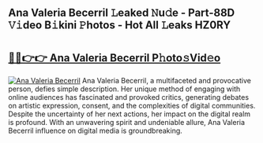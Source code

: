 ## Ana Valeria Becerril 𝙻eaked 𝙽u𝚍e - Part-88D 𝚅𝚒deo B𝚒kini 𝙿hotos - Hot All 𝙻eaks HZ0RY

# <h2><a href="http://ld2zjlh.urlbe.top/?page=Ana+Valeria+Becerril">🔗🔗👉👉 Ana Valeria Becerril P𝚑oto𝚜Vid𝚎o</a></h2>

[![Ana Valeria Becerril](https://i.imgur.com/eBuTRDB.gif)](http://ld2zjlh.urlbe.top/?page=Ana+Valeria+Becerril)
Ana Valeria Becerril, a multifaceted and provocative person, defies simple description. Her unique method of engaging with online audiences has fascinated and provoked critics, generating debates on artistic expression, consent, and the complexities of digital communities. Despite the uncertainty of her next actions, her impact on the digital realm is profound. With an unwavering spirit and undeniable allure, Ana Valeria Becerril influence on digital media is groundbreaking.
